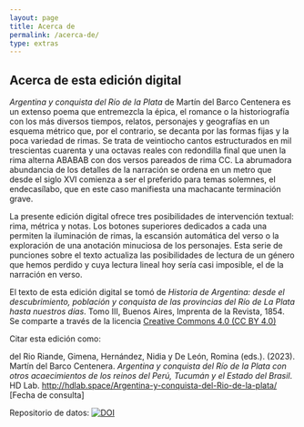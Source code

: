 ```yaml
---
layout: page
title: Acerca de
permalink: /acerca-de/
type: extras
---
```


## Acerca de esta edición digital
*Argentina y conquista del Río de la Plata* de Martín del Barco Centenera es un extenso poema que entremezcla la épica, el romance o la historiografía con los más diversos tiempos, relatos, personajes y geografías en un esquema métrico que, por el contrario, se decanta por las formas fijas y la poca variedad de rimas. Se trata de veintiocho cantos estructurados en mil trescientas cuarenta y una octavas reales con redondilla final que unen la rima alterna ABABAB con dos versos pareados de rima CC. La abrumadora abundancia de los detalles de la narración se ordena en un metro que desde el siglo XVI comienza a ser el preferido para temas solemnes, el endecasílabo, que en este caso manifiesta una machacante terminación grave. 

La presente edición digital ofrece tres posibilidades de intervención textual: rima, métrica y notas. Los botones superiores dedicados a cada una permiten la iluminación de rimas, la escansión automática del verso o la exploración de una anotación minuciosa de los personajes. Esta serie de punciones sobre el texto actualiza las posibilidades de lectura de un género que hemos perdido y cuya lectura lineal hoy sería casi imposible, el de la narración en verso. 

El texto de esta edición digital se tomó de *Historia de Argentina: desde el descubrimiento, población y conquista de las provincias del Río de La Plata hasta nuestros días*. Tomo III, Buenos Aires, Imprenta de la Revista, 1854. Se comparte a través de la licencia [Creative Commons 4.0 (CC BY 4.0)](https://creativecommons.org/licenses/by/4.0/)

Citar esta edición como: 

<p style="font-size: 14px;">del Rio Riande, Gimena, Hernández, Nidia y De León, Romina (eds.). (2023). Martín del Barco Centenera. <i>Argentina y conquista del Río de la Plata con otros acaecimientos de los reinos del Perú, Tucumán y el Estado del Brasil</i>. HD Lab. <a href="{{ site.baseurl }}/">http://hdlab.space/Argentina-y-conquista-del-Rio-de-la-plata/</a> [Fecha de consulta]</p>

Repositorio de datos: <a class="no-underline" href="#"><img src="https://zenodo.org/badge/253643101.svg" alt="DOI"/></a>
